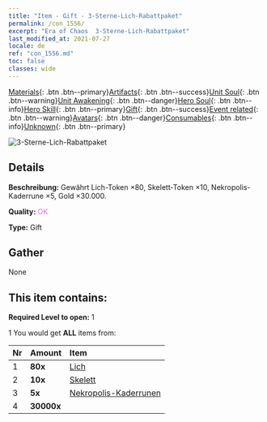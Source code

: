 ```yaml
---
title: "Item - Gift - 3-Sterne-Lich-Rabattpaket"
permalink: /con_1556/
excerpt: "Era of Chaos  3-Sterne-Lich-Rabattpaket"
last_modified_at: 2021-07-27
locale: de
ref: "con_1556.md"
toc: false
classes: wide
---
```

 [Materials](/ItemsDE/){: .btn .btn--primary}[Artifacts](/ItemsDE/Artifacts/){: .btn .btn--success}[Unit Soul](/ItemsDE/UnitSoul/){: .btn .btn--warning}[Unit Awakening](/ItemsDE/UnitAwakening/){: .btn .btn--danger}[Hero Soul](/ItemsDE/HeroSoul/){: .btn .btn--info}[Hero Skill](/ItemsDE/HeroSkill/){: .btn .btn--primary}[Gift](/ItemsDE/Gift/){: .btn .btn--success}[Event related](/ItemsDE/Events/){: .btn .btn--warning}[Avatars](/ItemsDE/Avatars/){: .btn .btn--danger}[Consumables](/ItemsDE/Consumables/){: .btn .btn--info}[Unknown](/ItemsDE/Unknown/){: .btn .btn--primary}

 ![3-Sterne-Lich-Rabattpaket](/images/t/i_907167.png)

## Details
 **Beschreibung:** Gewährt Lich-Token ×80, Skelett-Token ×10, Nekropolis-Kaderrune ×5, Gold ×30.000.

 **Quality:** <span style="color: #DA70D6">OK</span>

 **Type:** Gift

## Gather

  None

## This item contains:

 **Required Level to open:** 1

 1 You would get **ALL** items  from:

  | Nr | Amount |     Item    |
  |:---|:-------|:------------|
  | 1 |  **80x** | [Lich](/ItemsDE/unt_212/) |  | 
  | 2 |  **10x** | [Skelett](/ItemsDE/unt_208/) |  | 
  | 3 |  **5x** | [Nekropolis-Kaderrunen](/ItemsDE/con_755/) |  | 
  | 4 |  **30000x** | <i class="fas fa-coins"/> |  | 

